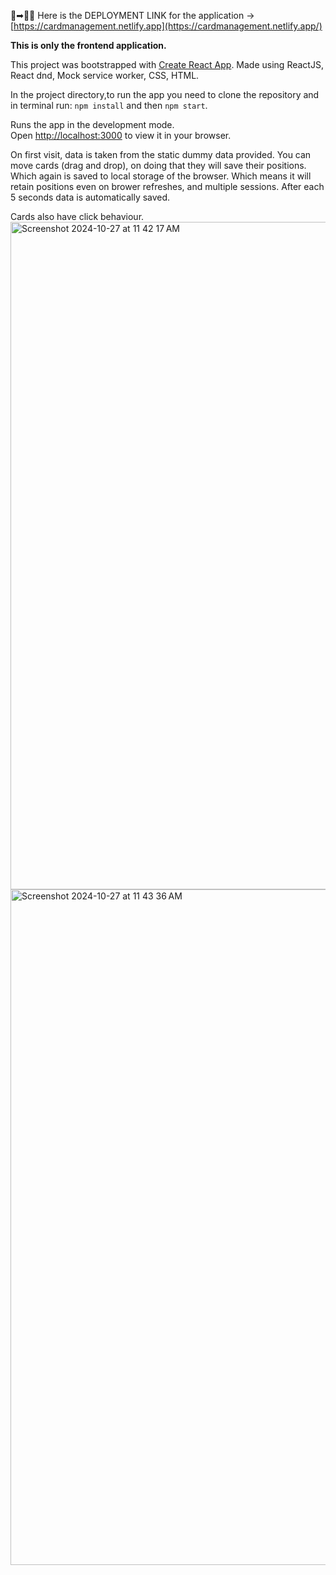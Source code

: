 🚀➡🧨👾 Here is the DEPLOYMENT LINK for the application -> [https://cardmanagement.netlify.app](https://cardmanagement.netlify.app/)

**This is only the frontend application.**

This project was bootstrapped with [Create React App](https://github.com/facebook/create-react-app).
Made using ReactJS, React dnd, Mock service worker, CSS, HTML.

In the project directory,to run the app you need to clone the repository and in terminal run:  `npm install`  and then `npm start`.

Runs the app in the development mode.\
Open [http://localhost:3000](http://localhost:3000) to view it in your browser.

On first visit, data is taken from the static dummy data provided.
You can move cards (drag and drop), on doing that they will save their positions. Which again is saved to local storage of the browser. 
Which means it will retain positions even on brower refreshes, and multiple sessions.
After each 5 seconds data is automatically saved.

Cards also have click behaviour.
<img width="1068" alt="Screenshot 2024-10-27 at 11 42 17 AM" src="https://github.com/user-attachments/assets/2a45bebe-4801-411f-8edf-6cefa04b3512">
<img width="1081" alt="Screenshot 2024-10-27 at 11 43 36 AM" src="https://github.com/user-attachments/assets/67097685-7710-4ba2-99c9-0999f87d19af">
